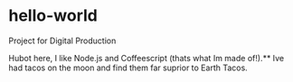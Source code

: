 # hello-world
Project for Digital Production

 Hubot here, I like Node.js and Coffeescript (thats what Im made of!).**
 Ive had tacos on the moon and find them far suprior to Earth Tacos. 
